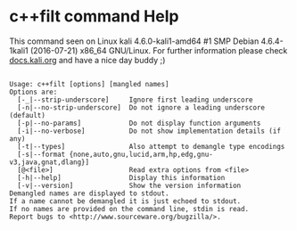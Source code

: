 # c++filt command Help
 
 This command seen on Linux kali 4.6.0-kali1-amd64 #1 SMP Debian 4.6.4-1kali1 (2016-07-21) x86_64 GNU/Linux. For further information please check [docs.kali.org](docs.kali.org) and have a nice day buddy ;) 

~~~

Usage: c++filt [options] [mangled names]
Options are:
  [-_|--strip-underscore]     Ignore first leading underscore
  [-n|--no-strip-underscore]  Do not ignore a leading underscore (default)
  [-p|--no-params]            Do not display function arguments
  [-i|--no-verbose]           Do not show implementation details (if any)
  [-t|--types]                Also attempt to demangle type encodings
  [-s|--format {none,auto,gnu,lucid,arm,hp,edg,gnu-v3,java,gnat,dlang}]
  [@<file>]                   Read extra options from <file>
  [-h|--help]                 Display this information
  [-v|--version]              Show the version information
Demangled names are displayed to stdout.
If a name cannot be demangled it is just echoed to stdout.
If no names are provided on the command line, stdin is read.
Report bugs to <http://www.sourceware.org/bugzilla/>.

~~~
